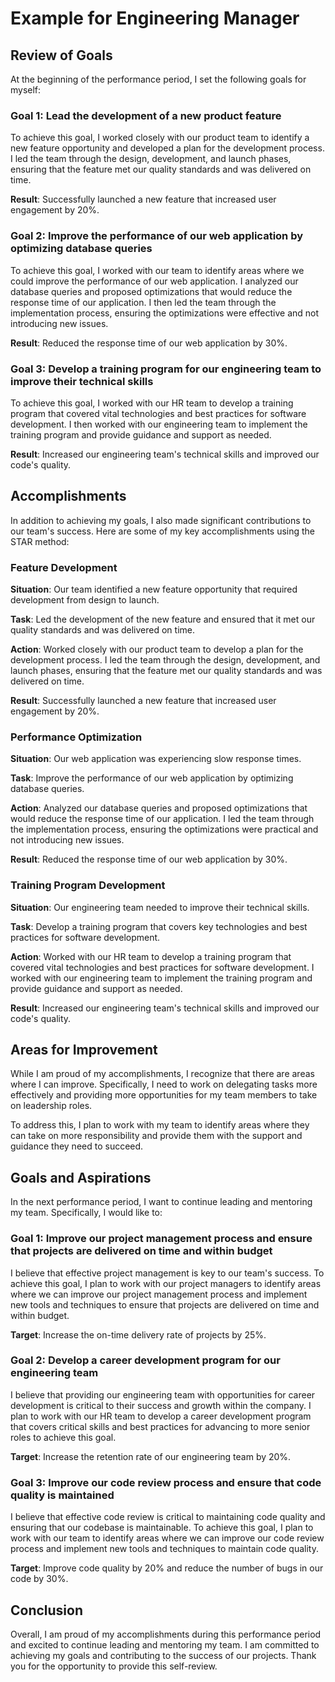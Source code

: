 # Example for Engineering Manager

## **Review of Goals**

At the beginning of the performance period, I set the following goals for myself:

### **Goal 1: Lead the development of a new product feature**

To achieve this goal, I worked closely with our product team to identify a new feature opportunity and developed a plan for the development process. I led the team through the design, development, and launch phases, ensuring that the feature met our quality standards and was delivered on time.

**Result**: Successfully launched a new feature that increased user engagement by 20%.

### **Goal 2: Improve the performance of our web application by optimizing database queries**

To achieve this goal, I worked with our team to identify areas where we could improve the performance of our web application. I analyzed our database queries and proposed optimizations that would reduce the response time of our application. I then led the team through the implementation process, ensuring the optimizations were effective and not introducing new issues.

**Result**: Reduced the response time of our web application by 30%.

### **Goal 3: Develop a training program for our engineering team to improve their technical skills**

To achieve this goal, I worked with our HR team to develop a training program that covered vital technologies and best practices for software development. I then worked with our engineering team to implement the training program and provide guidance and support as needed.

**Result**: Increased our engineering team's technical skills and improved our code's quality.

## **Accomplishments**

In addition to achieving my goals, I also made significant contributions to our team's success. Here are some of my key accomplishments using the STAR method:

### **Feature Development**

**Situation**: Our team identified a new feature opportunity that required development from design to launch.

**Task**: Led the development of the new feature and ensured that it met our quality standards and was delivered on time.

**Action**: Worked closely with our product team to develop a plan for the development process. I led the team through the design, development, and launch phases, ensuring that the feature met our quality standards and was delivered on time.

**Result**: Successfully launched a new feature that increased user engagement by 20%.

### **Performance Optimization**

**Situation**: Our web application was experiencing slow response times.

**Task**: Improve the performance of our web application by optimizing database queries.

**Action**: Analyzed our database queries and proposed optimizations that would reduce the response time of our application. I led the team through the implementation process, ensuring the optimizations were practical and not introducing new issues.

**Result**: Reduced the response time of our web application by 30%.

### **Training Program Development**

**Situation**: Our engineering team needed to improve their technical skills.

**Task**: Develop a training program that covers key technologies and best practices for software development.

**Action**: Worked with our HR team to develop a training program that covered vital technologies and best practices for software development. I worked with our engineering team to implement the training program and provide guidance and support as needed.

**Result**: Increased our engineering team's technical skills and improved our code's quality.

## **Areas for Improvement**

While I am proud of my accomplishments, I recognize that there are areas where I can improve. Specifically, I need to work on delegating tasks more effectively and providing more opportunities for my team members to take on leadership roles.

To address this, I plan to work with my team to identify areas where they can take on more responsibility and provide them with the support and guidance they need to succeed.

## **Goals and Aspirations**

In the next performance period, I want to continue leading and mentoring my team. Specifically, I would like to:

### **Goal 1: Improve our project management process and ensure that projects are delivered on time and within budget**

I believe that effective project management is key to our team's success. To achieve this goal, I plan to work with our project managers to identify areas where we can improve our project management process and implement new tools and techniques to ensure that projects are delivered on time and within budget.

**Target**: Increase the on-time delivery rate of projects by 25%.

### **Goal 2: Develop a career development program for our engineering team**

I believe that providing our engineering team with opportunities for career development is critical to their success and growth within the company. I plan to work with our HR team to develop a career development program that covers critical skills and best practices for advancing to more senior roles to achieve this goal.

**Target**: Increase the retention rate of our engineering team by 20%.

### Goal 3: Improve our code review process and ensure that code quality is maintained

I believe that effective code review is critical to maintaining code quality and ensuring that our codebase is maintainable. To achieve this goal, I plan to work with our team to identify areas where we can improve our code review process and implement new tools and techniques to maintain code quality.

**Target**: Improve code quality by 20% and reduce the number of bugs in our code by 30%.

## Conclusion

Overall, I am proud of my accomplishments during this performance period and excited to continue leading and mentoring my team. I am committed to achieving my goals and contributing to the success of our projects. Thank you for the opportunity to provide this self-review.
